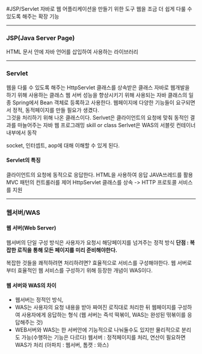 #JSP/Servlet 
자바로 웹 어플리케이션을 만들기 위한 도구 
웹을 조금 더 쉽게 다룰 수 있도록 해주는 확장 기능

---

### JSP(Java Server Page)
HTML 문서 안에 자바 언어를 삽입하여 사용하는 라이브러리 

---

### Servlet 
웹을 다룰 수 있도록 해주는 HttpServlet 클래스를 상속받은 클래스 
자바로 웹개발을 하기 위해 사용하는 클래스 
웹 서버 성능을 향상시키기 위해 사용되는 자바 클래스의 일종 
Spring에서 Bean 객체로 등록하고 사용한다.
웹페이지에 다양한 기능들이 요구되면서 정적, 동적페이지를 만들 필요가 생겼다.  
그것을 처리하기 위해 나온 클래스이다. 
Serlvet은 클라이언트의 요청에 맞춰 동적인 결과를 마늘어주는 자바 웹 프로그래밍 skill or class
Serlvet은 WAS의 서블릿 컨테이너 내부에서 동작

socket, 인터셉트, aop에 대해 이해할 수 있게 된다. 

#### Servlet의 특징 
클라이언트의 요청에 동적으로 응답한다. 
HTML을 사용하여 응답
JAVA쓰레드를 활용
MVC 패턴의 컨트롤러를 제어
HttpServlet 클래스를 상속 -> HTTP 프로토콜 서비스를 지원
<img src="/JSP와Servlet/JSP/img/MVC.jpg" alt="">

---
### 웹서버/WAS

#### 웹 서버(Web Server)

웹서버의 단일 구성 방식은 사용자가 요청시 해당페이지를 넘겨주는 정적 방식
**단점 : 복잡한 로직을 통해 모든 페이지를 미리 준비해야한다.**

복잡한 것들을 쾌적하려면 처리하려면? 
효율적으로 서비스를 구성해야한다. 
웹 서버로부터 효율적인 웹 서비스를 구성하기 위해 등장한 개념이 WAS이다. 

#### 웹 서버와 WAS의 차이
- 웹서버는 정적인 방식,
- WAS는 사용자의 요청 내용을 받아 짜여진 로직대로 처리한 뒤 웹페이지를 구성하여 사용자에게 응답하는 형식
(웹 서버는 즉석 떡볶이, WAS는 완성된 떢볶이를 응답해주는 것)
- WEB서버와 WAS는 한 서버안에 기능적으로 나눠둘수도 있지만 물리적으로 분리도 가능(수행하는 기능은 다르다)
웹서버 : 정적페이지를 처리, 연산이 필요하면 WAS가 처리 
(아파치 : 웹서버, 톰캣 : 와스)